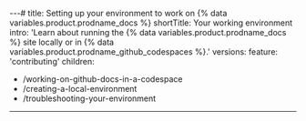 ---#
title: Setting up your environment to work on {% data variables.product.prodname_docs %}
shortTitle: Your working environment
intro: 'Learn about running the {% data variables.product.prodname_docs %} site locally or in {% data variables.product.prodname_github_codespaces %}.'
versions:
  feature: 'contributing'
children:
  - /working-on-github-docs-in-a-codespace
  - /creating-a-local-environment
  - /troubleshooting-your-environment
---
